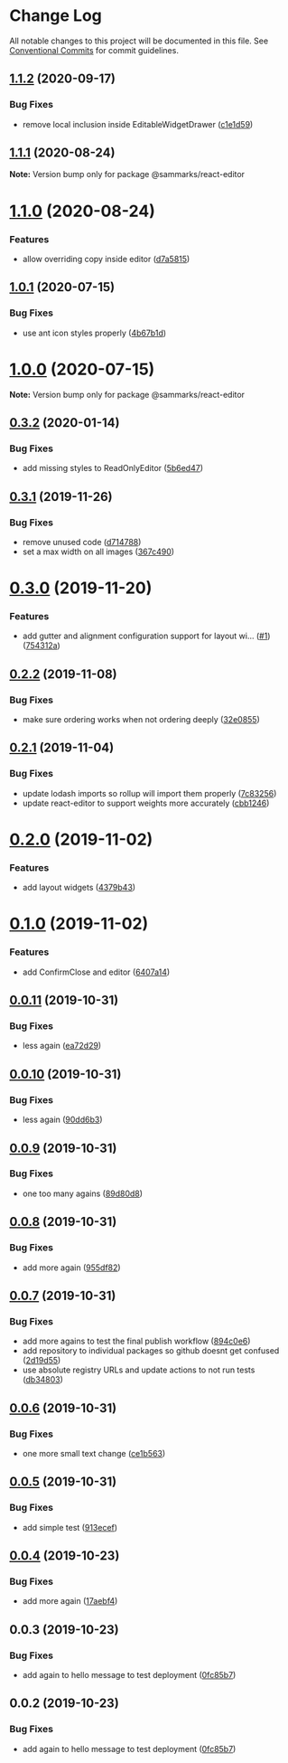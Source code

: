 # Change Log

All notable changes to this project will be documented in this file.
See [Conventional Commits](https://conventionalcommits.org) for commit guidelines.

## [1.1.2](https://github.com/sammarks/react/compare/@sammarks/react-editor@1.1.1...@sammarks/react-editor@1.1.2) (2020-09-17)


### Bug Fixes

* remove local inclusion inside EditableWidgetDrawer ([c1e1d59](https://github.com/sammarks/react/commit/c1e1d59818424ca20f3d030db5f36322c1922e7f))





## [1.1.1](https://github.com/sammarks/react/compare/@sammarks/react-editor@1.1.0...@sammarks/react-editor@1.1.1) (2020-08-24)

**Note:** Version bump only for package @sammarks/react-editor





# [1.1.0](https://github.com/sammarks/react/compare/@sammarks/react-editor@1.0.1...@sammarks/react-editor@1.1.0) (2020-08-24)


### Features

* allow overriding copy inside editor ([d7a5815](https://github.com/sammarks/react/commit/d7a5815ed87845e0b5fe394c001fd501b1f558e4))





## [1.0.1](https://github.com/sammarks/react/compare/@sammarks/react-editor@1.0.0...@sammarks/react-editor@1.0.1) (2020-07-15)


### Bug Fixes

* use ant icon styles properly ([4b67b1d](https://github.com/sammarks/react/commit/4b67b1db248cd435956a03ed06157b0178160ee2))





# [1.0.0](https://github.com/sammarks/react/compare/@sammarks/react-editor@0.3.2...@sammarks/react-editor@1.0.0) (2020-07-15)

**Note:** Version bump only for package @sammarks/react-editor





## [0.3.2](https://github.com/sammarks/react/compare/@sammarks/react-editor@0.3.1...@sammarks/react-editor@0.3.2) (2020-01-14)


### Bug Fixes

* add missing styles to ReadOnlyEditor ([5b6ed47](https://github.com/sammarks/react/commit/5b6ed47970ecb8dc593414a3a1493bace5a232ae))





## [0.3.1](https://github.com/sammarks/react/compare/@sammarks/react-editor@0.3.0...@sammarks/react-editor@0.3.1) (2019-11-26)


### Bug Fixes

* remove unused code ([d714788](https://github.com/sammarks/react/commit/d7147884a27b33925bc0d91a64e0d43c9377f741))
* set a max width on all images ([367c490](https://github.com/sammarks/react/commit/367c490b0e1ff9160dcf8312d20b51dc03a4a49c))





# [0.3.0](https://github.com/sammarks/react/compare/@sammarks/react-editor@0.2.2...@sammarks/react-editor@0.3.0) (2019-11-20)


### Features

* add gutter and alignment configuration support for layout wi… ([#1](https://github.com/sammarks/react/issues/1)) ([754312a](https://github.com/sammarks/react/commit/754312aa7c869fcd5f9ce13e628975328be598fd))





## [0.2.2](https://github.com/sammarks/react/compare/@sammarks/react-editor@0.2.1...@sammarks/react-editor@0.2.2) (2019-11-08)


### Bug Fixes

* make sure ordering works when not ordering deeply ([32e0855](https://github.com/sammarks/react/commit/32e085506670f28d17d7b7a48eb096cce313421b))





## [0.2.1](https://github.com/sammarks/react/compare/@sammarks/react-editor@0.2.0...@sammarks/react-editor@0.2.1) (2019-11-04)


### Bug Fixes

* update lodash imports so rollup will import them properly ([7c83256](https://github.com/sammarks/react/commit/7c832562c3a57962feeb9b07c0886539f83c36d4))
* update react-editor to support weights more accurately ([cbb1246](https://github.com/sammarks/react/commit/cbb1246f2f866027a8d0a59566c093dc9cce7abd))





# [0.2.0](https://github.com/sammarks/react/compare/@sammarks/react-editor@0.1.0...@sammarks/react-editor@0.2.0) (2019-11-02)


### Features

* add layout widgets ([4379b43](https://github.com/sammarks/react/commit/4379b4314a54770fd81e79b9ec9ef9b4a01e7345))





# [0.1.0](https://github.com/sammarks/react/compare/@sammarks/react-editor@0.0.11...@sammarks/react-editor@0.1.0) (2019-11-02)


### Features

* add ConfirmClose and editor ([6407a14](https://github.com/sammarks/react/commit/6407a145e2ac9dbb753886015adace4f9386ce00))





## [0.0.11](https://github.com/sammarks/react/compare/@sammarks/react-editor@0.0.10...@sammarks/react-editor@0.0.11) (2019-10-31)


### Bug Fixes

* less again ([ea72d29](https://github.com/sammarks/react/commit/ea72d2939be20b2d111427e530809d2d8706b1d9))





## [0.0.10](https://github.com/sammarks/react/compare/@sammarks/react-editor@0.0.9...@sammarks/react-editor@0.0.10) (2019-10-31)


### Bug Fixes

* less again ([90dd6b3](https://github.com/sammarks/react/commit/90dd6b382516ded6b2fee28b5019c8c8dca989ac))





## [0.0.9](https://github.com/sammarks/react/compare/@sammarks/react-editor@0.0.8...@sammarks/react-editor@0.0.9) (2019-10-31)


### Bug Fixes

* one too many agains ([89d80d8](https://github.com/sammarks/react/commit/89d80d84ddab7d913b2fb3fb06b28bc90c3014ba))





## [0.0.8](https://github.com/sammarks/react/compare/@sammarks/react-editor@0.0.7...@sammarks/react-editor@0.0.8) (2019-10-31)


### Bug Fixes

* add more again ([955df82](https://github.com/sammarks/react/commit/955df82d8ef562de8a6fdcc3ddf6df4cdb0ed0a9))





## [0.0.7](https://github.com/sammarks/react/compare/@sammarks/react-editor@0.0.6...@sammarks/react-editor@0.0.7) (2019-10-31)


### Bug Fixes

* add more agains to test the final publish workflow ([894c0e6](https://github.com/sammarks/react/commit/894c0e667a17dd913ab1fb479fc179b4bdaaa8cd))
* add repository to individual packages so github doesnt get confused ([2d19d55](https://github.com/sammarks/react/commit/2d19d554f4e0fdd56505594a8b0428c9bda44f5b))
* use absolute registry URLs and update actions to not run tests ([db34803](https://github.com/sammarks/react/commit/db34803deb4f9d642d8afcdba3cbdff1a61612c0))





## [0.0.6](https://github.com/sammarks/react/compare/@sammarks/react-editor@0.0.5...@sammarks/react-editor@0.0.6) (2019-10-31)


### Bug Fixes

* one more small text change ([ce1b563](https://github.com/sammarks/react/commit/ce1b5630f34dab922721dd24cc48aa8fd819b564))





## [0.0.5](https://github.com/sammarks/react/compare/@sammarks/react-editor@0.0.4...@sammarks/react-editor@0.0.5) (2019-10-31)


### Bug Fixes

* add simple test ([913ecef](https://github.com/sammarks/react/commit/913ecefc638f5f7a8617b1f826aa9bbe6139c806))





## [0.0.4](https://github.com/sammarks/react/compare/@sammarks/react-editor@0.0.3...@sammarks/react-editor@0.0.4) (2019-10-23)


### Bug Fixes

* add more again ([17aebf4](https://github.com/sammarks/react/commit/17aebf44b35e434a01ed1a4c00b29ffe342896e5))





## 0.0.3 (2019-10-23)


### Bug Fixes

* add again to hello message to test deployment ([0fc85b7](https://github.com/sammarks/react/commit/0fc85b7eb1f4e931f6dd5b4313c91452fe1812f1))





## 0.0.2 (2019-10-23)


### Bug Fixes

* add again to hello message to test deployment ([0fc85b7](https://github.com/sammarks/react/commit/0fc85b7eb1f4e931f6dd5b4313c91452fe1812f1))
